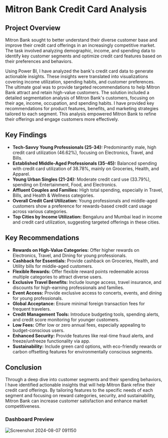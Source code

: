 # Mitron Bank Credit Card Analysis


## Project Overview

Mitron Bank sought to better understand their diverse customer base and improve their credit card offerings in an increasingly competitive market. The task involved analyzing demographic, income, and spending data to identify key customer segments and optimize credit card features based on their preferences and behaviors. 

Using Power BI, I have analyzed the bank's credit card data to generate actionable insights. These insights were translated into visualizations covering income utilization, spending habits, and customer preferences. The ultimate goal was to provide targeted recommendations to help Mitron Bank attract and retain high-value customers. The solution included a detailed segmentation analysis of Mitron Bank's customers, focusing on their age, income, occupation, and spending habits. I have provided key recommendations for product features, benefits, and marketing strategies tailored to each segment. This analysis empowered Mitron Bank to refine their offerings and engage customers more effectively.

## Key Findings

- **Tech-Savvy Young Professionals (25-34):** Predominantly male, high credit card utilization (46.62%), focusing on Electronics, Travel, and Bills.
- **Established Middle-Aged Professionals (35-45):** Balanced spending with credit card utilization of 38.78%, mainly on Groceries, Health, and Apparel.
- **Young Urban Singles (21-24):** Moderate credit card use (33.79%), spending on Entertainment, Food, and Electronics.
- **Affluent Couples and Families:** High total spending, especially in Travel, Bills, and Health & Wellness categories.
- **Overall Credit Card Utilization:** Young professionals and middle-aged customers show a preference for rewards-based credit card usage across various categories.
- **Top Cities by Income Utilization:** Bengaluru and Mumbai lead in income and credit card utilization, suggesting targeted offerings in these cities.

## Key Recommendations

- **Rewards on High-Value Categories:** Offer higher rewards on Electronics, Travel, and Dining for young professionals.
- **Cashback for Essentials:** Provide cashback on Groceries, Health, and Utility bills for middle-aged customers.
- **Flexible Rewards:** Offer flexible reward points redeemable across multiple categories to attract diverse users.
- **Exclusive Travel Benefits:** Include lounge access, travel insurance, and discounts for high-earning professionals and families.
- **Event Access:** Provide exclusive access to concerts, events, and dining for young professionals.
- **Global Acceptance:** Ensure minimal foreign transaction fees for frequent travelers.
- **Credit Management Tools:** Introduce budgeting tools, spending alerts, and credit score monitoring for younger customers.
- **Low Fees:** Offer low or zero annual fees, especially appealing to budget-conscious users.
- **Enhanced Security:** Provide features like real-time fraud alerts, and freeze/unfreeze functionality via app.
- **Sustainability:** Include green card options, with eco-friendly rewards or carbon offsetting features for environmentally conscious segments.

## Conclusion

Through a deep dive into customer segments and their spending behaviors, I have identified actionable insights that will help Mitron Bank refine their credit card offerings. By tailoring features to the specific needs of each segment and focusing on reward categories, security, and sustainability, Mitron Bank can increase customer satisfaction and enhance market competitiveness.

### Dashboard Preview <br>
![Screenshot 2024-08-07 091150](https://github.com/user-attachments/assets/9ad1f24d-8da7-4746-a5a0-64113f4a058f)
